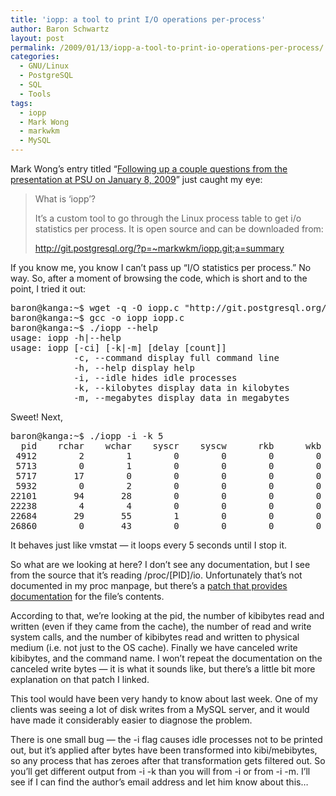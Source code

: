 ```yaml
---
title: 'iopp: a tool to print I/O operations per-process'
author: Baron Schwartz
layout: post
permalink: /2009/01/13/iopp-a-tool-to-print-io-operations-per-process/
categories:
  - GNU/Linux
  - PostgreSQL
  - SQL
  - Tools
tags:
  - iopp
  - Mark Wong
  - markwkm
  - MySQL
---
```

Mark Wong&#8217;s entry titled &#8220;[Following up a couple questions from the presentation at PSU on January 8, 2009][1]&#8221; just caught my eye:

> What is &#8216;iopp&#8217;?
> 
> It&#8217;s a custom tool to go through the Linux process table to get i/o statistics per process. It is open source and can be downloaded from:
> 
> http://git.postgresql.org/?p=~markwkm/iopp.git;a=summary

If you know me, you know I can&#8217;t pass up &#8220;I/O statistics per process.&#8221; No way. So, after a moment of browsing the code, which is short and to the point, I tried it out:

<pre>baron@kanga:~$ wget -q -O iopp.c "http://git.postgresql.org/?p=~markwkm/iopp.git;a=blob_plain;f=iopp.c;hb=HEAD"
baron@kanga:~$ gcc -o iopp iopp.c 
baron@kanga:~$ ./iopp --help
usage: iopp -h|--help
usage: iopp [-ci] [-k|-m] [delay [count]]
            -c, --command display full command line
            -h, --help display help
            -i, --idle hides idle processes
            -k, --kilobytes display data in kilobytes
            -m, --megabytes display data in megabytes
</pre>

Sweet! Next,

<pre>baron@kanga:~$ ./iopp -i -k 5
  pid    rchar    wchar    syscr    syscw      rkb      wkb     cwkb command
 4912        2        1        0        0        0        0        0 dbus-daemon
 5713        0        1        0        0        0        0        0 hald
 5717       17        0        0        0        0        0        0 hald-runner
 5932        0        2        0        0        0        0        0 NetworkManager
22101       94       28        0        0        0        0        0 Xorg
22238        4        4        0        0        0        0        0 pulseaudio
22684       29       55        1        0        0        0        0 firefox
26860        0       43        0        0        0        0        0 gnome-terminal
</pre>

It behaves just like vmstat &#8212; it loops every 5 seconds until I stop it.

So what are we looking at here? I don&#8217;t see any documentation, but I see from the source that it&#8217;s reading /proc/[PID]/io. Unfortunately that&#8217;s not documented in my proc manpage, but there&#8217;s a [patch that provides documentation][2] for the file&#8217;s contents.

According to that, we&#8217;re looking at the pid, the number of kibibytes read and written (even if they came from the cache), the number of read and write system calls, and the number of kibibytes read and written to physical medium (i.e. not just to the OS cache). Finally we have canceled write kibibytes, and the command name. I won&#8217;t repeat the documentation on the canceled write bytes &#8212; it is what it sounds like, but there&#8217;s a little bit more explanation on that patch I linked.

This tool would have been very handy to know about last week. One of my clients was seeing a lot of disk writes from a MySQL server, and it would have made it considerably easier to diagnose the problem.

There is one small bug &#8212; the -i flag causes idle processes not to be printed out, but it&#8217;s applied after bytes have been transformed into kibi/mebibytes, so any process that has zeroes after that transformation gets filtered out. So you&#8217;ll get different output from -i -k than you will from -i or from -i -m. I&#8217;ll see if I can find the author&#8217;s email address and let him know about this&#8230;

 [1]: http://pugs.postgresql.org/node/513
 [2]: http://lkml.org/lkml/2007/3/3/131
